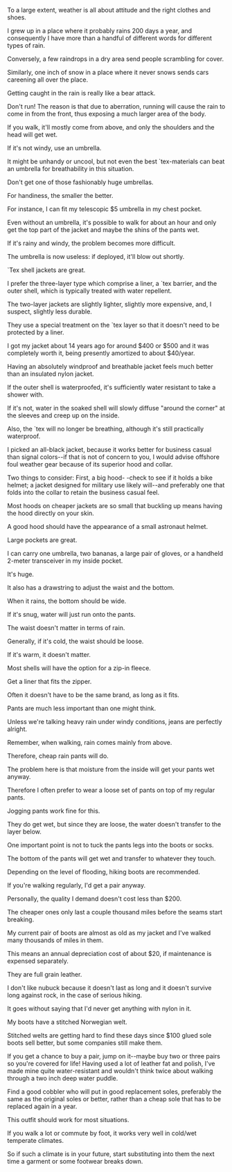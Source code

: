 To  a  large  extent,  weather  is  all  about  attitude  and  the  right  clothes  and shoes. 

I  grew  up  in  a  place  where  it  probably  rains  200  days  a  year,  and consequently I have more than a handful of different words for different types of rain. 

Conversely, a few raindrops in a dry area send people scrambling for cover. 

Similarly, one inch of snow in a place where it never snows sends cars careening all  over  the  place. 

Getting  caught  in  the  rain is  really  like  a  bear  attack. 

Don't run! The reason is that due to aberration, running will cause the rain to come in from  the  front,  thus  exposing  a  much  larger  area  of  the  body. 

If  you  walk,  it'll mostly come from above, and only the shoulders and the head will get wet. 

If it's not windy, use an umbrella. 

It might be unhandy or uncool, but not even the best `tex-materials  can  beat an  umbrella  for  breathability  in  this  situation. 

Don't  get one  of  those  fashionably  huge  umbrellas. 

For  handiness,  the  smaller  the  better. 

For  instance,  I  can  fit  my  telescopic  $5  umbrella  in  my  chest  pocket. 

Even without an umbrella, it's possible to walk for about an hour and only get the top part of the jacket and maybe the shins of the pants wet. 


If it's rainy and windy, the problem becomes more difficult. 

The umbrella is now  useless:  if  deployed,  it'll  blow  out  shortly. 

`Tex  shell  jackets  are  great. 

I prefer  the  three-layer  type  which  comprise  a  liner,  a  `tex  barrier,  and  the  outer shell,  which  is  typically  treated  with  water  repellent. 

The  two-layer  jackets  are slightly  lighter,  slightly  more  expensive,  and,  I  suspect,  slightly  less  durable. 

They  use  a  special  treatment  on  the  `tex  layer  so  that  it  doesn't  need  to  be protected by a liner. 

I got my jacket about 14 years ago for around $400 or $500 and  it  was  completely  worth  it,  being  presently  amortized  to  about  $40/year. 

Having an absolutely windproof and breathable jacket feels much better than an insulated  nylon  jacket. 

If  the  outer  shell  is  waterproofed,  it's  sufficiently  water resistant to take a shower with. 

If it's not, water in the soaked shell will slowly diffuse "around the corner" at the sleeves and creep up on the inside. 

Also, the `tex  will  no  longer  be  breathing,  although  it's  still  practically  waterproof. 

I picked an all-black jacket, because it works better for business casual than signal colors--if that is not of concern to you, I would advise offshore foul weather gear because of its superior hood and collar. 

Two things to consider: First, a big hood- -check to see if it holds a bike helmet; a jacket designed for military use likely will--and  preferably  one  that  folds  into  the  collar  to  retain  the  business  casual feel. 

Most hoods on cheaper jackets are so small that buckling up means having the  hood  directly  on  your  skin. 

A  good  hood  should  have  the  appearance  of  a small  astronaut  helmet. 

Large  pockets  are  great. 

I  can  carry  one  umbrella,  two bananas, a large pair of gloves, or a handheld 2-meter transceiver in my inside pocket. 

It's  huge. 

It  also  has  a  drawstring  to  adjust  the  waist  and  the  bottom. 

When it rains, the bottom should be wide. 

If it's snug, water will just run onto the pants. 

The waist doesn't matter in terms of rain. 

Generally, if it's cold, the waist should be loose. 

If it's warm, it doesn't matter. 

Most shells will have the option for a zip-in fleece. 

Get a liner that fits the zipper. 

Often it doesn't have to be the same  brand,  as  long  as  it  fits. 

Pants  are  much  less  important  than  one  might think. 

Unless  we're  talking  heavy  rain  under  windy  conditions,  jeans  are perfectly  alright. 

Remember,  when  walking,  rain  comes  mainly  from  above. 

Therefore, cheap rain pants will do. 

The problem here is that moisture from the inside will get your pants wet anyway. 

Therefore I often prefer to wear a loose set of pants on top of my regular pants. 

Jogging pants work fine for this. 

They do get  wet,  but  since  they  are  loose,  the  water  doesn't  transfer  to  the  layer  below. 

One  important  point  is  not  to  tuck  the  pants  legs  into  the  boots  or  socks. 

The bottom of the pants will get wet and transfer to whatever they touch. 


Depending on the level of flooding, hiking boots are recommended. 

If you're walking regularly, I'd get a pair anyway. 

Personally, the quality I demand doesn't cost less than $200. 

The cheaper ones only last a couple thousand miles before the seams start breaking. 

My current pair of boots are almost as old as my jacket and  I've  walked  many  thousands  of  miles  in  them. 

This  means  an  annual depreciation cost of about $20, if maintenance is expensed separately. 

They are full grain leather. 

I don't like nubuck because it doesn't last as long and it doesn't survive  long  against  rock,  in  the  case  of  serious  hiking. 

It  goes  without  saying that I'd never get anything with nylon in it. 

My boots have a stitched Norwegian welt. 

Stitched  welts  are  getting  hard  to  find  these  days  since  $100  glued  sole boots sell better, but some companies still make them. 

If you get a chance to buy a  pair,  jump  on  it--maybe  buy  two  or  three  pairs  so  you're  covered  for  life! Having used a lot of leather fat and polish, I've made mine quite water-resistant and wouldn't think twice about walking through a two inch deep water puddle. 

Find a good cobbler who will put in good replacement soles, preferably the same as  the  original  soles  or  better,  rather  than  a  cheap  sole  that  has  to  be  replaced again in a year. 


This outfit should work for most situations. 

If you walk a lot or commute by foot, it works very well in cold/wet temperate climates. 

So if such a climate is in your  future,  start  substituting  into  them  the  next  time  a  garment  or  some footwear breaks down.